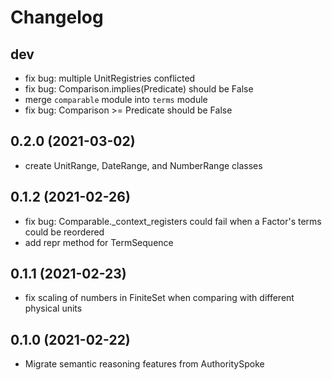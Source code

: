 Changelog
=========
dev
------------------
- fix bug: multiple UnitRegistries conflicted
- fix bug: Comparison.implies(Predicate) should be False
- merge `comparable` module into `terms` module
- fix bug: Comparison >= Predicate should be False

0.2.0 (2021-03-02)
------------------
- create UnitRange, DateRange, and NumberRange classes

0.1.2 (2021-02-26)
------------------
- fix bug: Comparable._context_registers could fail when a Factor's terms could be reordered
- add repr method for TermSequence

0.1.1 (2021-02-23)
------------------
- fix scaling of numbers in FiniteSet when comparing with different physical units

0.1.0 (2021-02-22)
------------------
- Migrate semantic reasoning features from AuthoritySpoke